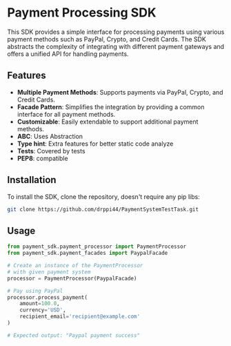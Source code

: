 # Payment Processing SDK

This SDK provides a simple interface for processing payments using various payment methods such as PayPal, Crypto, and
Credit Cards. The SDK abstracts the complexity of integrating with different payment gateways and offers a unified API
for handling payments.

## Features

- **Multiple Payment Methods**: Supports payments via PayPal, Crypto, and Credit Cards.
- **Facade Pattern**: Simplifies the integration by providing a common interface for all payment methods.
- **Customizable**: Easily extendable to support additional payment methods.
- **ABC**: Uses Abstraction
- **Type hint**: Extra features for better static code analyze
- **Tests**: Covered by tests
- **PEP8**: compatible

## Installation

To install the SDK, clone the repository, doesn't require any pip libs:

```bash
git clone https://github.com/drppi44/PaymentSystemTestTask.git
```

## Usage

```python
from payment_sdk.payment_processor import PaymentProcessor
from payment_sdk.payment_facades import PaypalFacade

# Create an instance of the PaymentProcessor
# with given payment system
processor = PaymentProcessor(PaypalFacade)

# Pay using PayPal
processor.process_payment(
    amount=100.0,
    currency='USD',
    recipient_email='recipient@example.com'
)

# Expected output: "Paypal payment success"
```